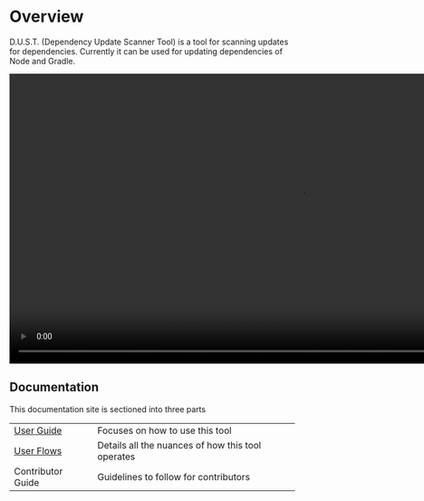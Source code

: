 # Overview  <!-- {docsify-ignore-all} -->
D.U.S.T. (Dependency Update Scanner Tool) is a tool for scanning updates for dependencies. 
Currently it can be used for updating dependencies of Node and Gradle.

<video src="/docs/dust-overview.mp4" controls="" style="width: 1024px;">Not Support</video>

## Documentation
This documentation site is sectioned into three parts

|                                       |                                                   |
| ------------------------------------- | ------------------------------------------------- |
| [User Guide](/user-guide)             | Focuses on how to use this tool                   |
| [User Flows](/user-flows)             | Details all the nuances of how this tool operates | 
| Contributor Guide                     | Guidelines to follow for contributors             |
